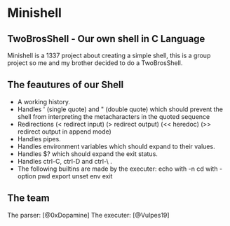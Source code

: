 # Minishell
## TwoBrosShell - Our own shell in C Language
Minishell is a 1337 project about creating a simple shell, this is a group project so me and my brother decided to do a TwoBrosShell.
## The feautures of our Shell
- A working history.
- Handles ' (single quote) and " (double quote) which should prevent the shell from interpreting the metacharacters in the quoted sequence
- Redirections (< redirect input) (> redirect output) (<< heredoc) (>> redirect output in append mode)
- Handles pipes.
- Handles environment variables which should expand to their values.
- Handles $? which should expand the exit status.
- Handles ctrl-C, ctrl-D and ctrl-\ .
- The following builtins are made by the executer:
  echo with -n
  cd with - option
  pwd
  export
  unset
  env
  exit
## The team
The parser: [@0xDopamine]
The executer: [@Vulpes19]
